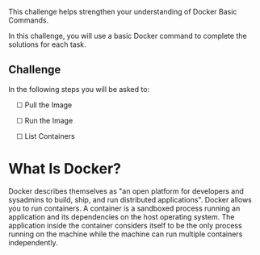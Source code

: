 This challenge helps strengthen your understanding of Docker Basic Commands. 

In this challenge, you will use a basic Docker command to complete the solutions for each task.

## Challenge

In the following steps you will be asked to:


&nbsp;&nbsp;&nbsp;&nbsp;☐ Pull the Image

&nbsp;&nbsp;&nbsp;&nbsp;☐ Run the Image 

&nbsp;&nbsp;&nbsp;&nbsp;☐ List Containers

# What Is Docker?
Docker describes themselves as "an open platform for developers and sysadmins to build, ship, and run distributed applications".
Docker allows you to run containers. A container is a sandboxed process running an application and its dependencies on the host operating system. The application inside the container considers itself to be the only process running on the machine while the machine can run multiple containers independently.




